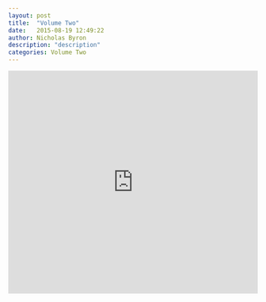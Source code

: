 ```yaml
---
layout: post
title:  "Volume Two"
date:   2015-08-19 12:49:22
author: Nicholas Byron
description: "description"
categories: Volume Two
---
```

<iframe width="100%" height="450" scrolling="no" frameborder="no" src="https://w.soundcloud.com/player/?url=https%3A//api.soundcloud.com/playlists/134253428%3Fsecret_token%3Ds-5K5Lp&amp;auto_play=false&amp;hide_related=true&amp;show_comments=false&amp;show_user=true&amp;show_reposts=false&amp;visual=true"></iframe>

